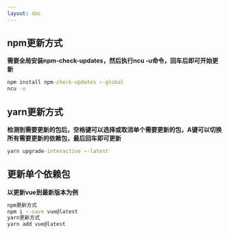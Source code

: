 ```yaml
---
layout: doc
---
```



## npm更新方式
**需要全局安装npm-check-updates，然后执行ncu -u命令，回车后即可开始更新**

``` cmd
npm install npm-check-updates --global
ncu -u
```

## yarn更新方式
**检测到需要更新的包后，空格键可以选择或取消单个需要更新的包，A键可以切换所有需要更新的依赖包，最后回车即可更新**

``` cmd
yarn upgrade-interactive --latest
```

## 更新单个依赖包
**以更新vue到最新版本为例**

``` cmd
npm更新方式
npm i --save vue@latest
yarn更新方式
yarn add vue@latest
```